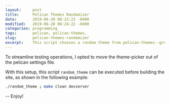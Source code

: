 ```yaml
---
layout:     post
title:      Pelican Themes Randomizer
date:       2019-06-20 08:22:22 -0400
modified:   2019-06-20 08:24:22 -0400
categories: programming
tags:       pelican, pelican-themes, 
slug:       pelican-themes-randomizer
excerpt:    This script chooses a random theme from pelican-themes--great for testing!
---
```


To streamline testing operations, I opted to move the theme-picker out of the pelican settings file.

With this setup, this script `random_theme` can be executed before building the site, as shown in the following example:

```bash
./random_theme ; make clean devserver
```

-- Enjoy!

<script src="https://gist.github.com/palevell/111bad0abe970095746d1d85bdde20bf.js"></script>


